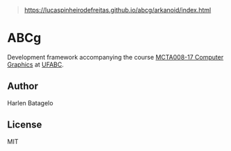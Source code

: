 >https://lucaspinheirodefreitas.github.io/abcg/arkanoid/index.html
# ABCg

Development framework accompanying the course [MCTA008-17 Computer Graphics](http://professor.ufabc.edu.br/~harlen.batagelo/cg/) at [UFABC](https://www.ufabc.edu.br/).

## Author

Harlen Batagelo

## License

MIT
